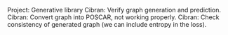 Project: Generative library
Cibran: Verify graph generation and prediction.
Cibran: Convert graph into POSCAR, not working properly.
Cibran: Check consistency of generated graph (we can include entropy in the loss).
